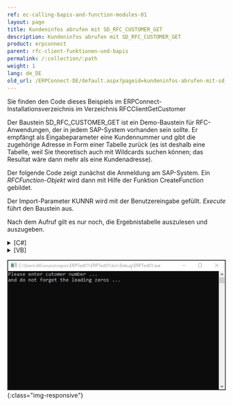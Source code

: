 ```yaml
---
ref: ec-calling-bapis-and-function-modules-01
layout: page
title: Kundeninfos abrufen mit SD_RFC_CUSTOMER_GET
description: Kundeninfos abrufen mit SD_RFC_CUSTOMER_GET
product: erpconnect
parent: rfc-client-funktionen-und-bapis
permalink: /:collection/:path
weight: 1
lang: de_DE
old_url: /ERPConnect-DE/default.aspx?pageid=kundeninfos-abrufen-mit-sd_rfc_customer_get
---
```


Sie finden den Code dieses Beispiels im ERPConnect-Installationsverzeichnis im Verzeichnis RFCClientGetCustomer

Der Baustein SD_RFC_CUSTOMER_GET ist ein Demo-Baustein für RFC-Anwendungen, der in jedem SAP-System vorhanden sein sollte. Er empfängt als Eingabeparameter eine Kundennummer und gibt die zugehörige Adresse in Form einer Tabelle zurück (es ist deshalb eine Tabelle, weil Sie theoretisch auch mit Wildcards suchen können; das Resultat wäre dann mehr als eine Kundenadresse).

Der folgende Code zeigt zunächst die Anmeldung am SAP-System. Ein *RFCFunction-Objekt* wird dann mit Hilfe der Funktion CreateFunction gebildet.

Der Import-Parameter KUNNR wird mit der Benutzereingabe gefüllt. *Execute* führt den Baustein aus.

Nach dem Aufruf gilt es nur noch, die Ergebnistabelle auszulesen und auszugeben. 

<details>
<summary>[C#]</summary>
{% highlight csharp %}
static void Main(string[] args) 
 { 
  using( R3Connection con = 
     new R3Connection("hamlet", 11, "theobald", "pw", "DE", "800"))
    { 
       con.Open(false);  
    
       // Create a function object  
       RFCFunction func = con.CreateFunction("SD_RFC_CUSTOMER_GET");  
    
       Console.WriteLine("Please enter cutomer number ...");  
       Console.WriteLine("and do not forget the leading zeros ..."); 
    
        // fill the export parameter  
       StringBuilder CustomerNo =  
          new StringBuilder(Console.ReadLine());  
    
       func.Exports["KUNNR"].ParamValue = CustomerNo.ToString();  
       try 
       {  
          func.Execute();  
       }  
       catch (ERPException e)  
       {  
          Console.WriteLine(e.Message);  
          Console.ReadLine();  
          return;  
       }  
       // Output the result of the function module  
       Console.WriteLine("Name of customer:");  
       Console.WriteLine(func.Tables["CUSTOMER_T"].Rows[0, "NAME1"]);  
       Console.ReadLine();  
    }
}
{% endhighlight %}
</details>

<details>
<summary>[VB]</summary>
{% highlight visualbasic %}
Sub Main()  
   Using con As New R3Connection("host", 11, "user", "pw", _  
      "DE", "800")  
       con.Open(False)  
       ' Create a function object  
       Dim func = con.CreateFunction("SD_RFC_CUSTOMER_GET") 
       Console.WriteLine("Please enter cutomer number ...")  
       Console.WriteLine("and do not forget the leading zeros ...")  
     ' fill the export parameter  
       Dim CustomerNo As New StringBuilder(Console.ReadLine())  
       func.Exports("KUNNR").ParamValue = CustomerNo.ToString()  
       Try 
          func.Execute()  
       Catch e As ERPException  
          Console.WriteLine(e.Message)  
          Console.ReadLine()  
          Return 
       End Try 
    
       ' Output the result of the function module  
       Console.WriteLine("Name of customer:")  
       Console.WriteLine(func.Tables("CUSTOMER_T").Rows(0, "NAME1"))  
       Console.ReadLine()  
  
    End Using
End Sub
{% endhighlight %}
</details>

![Calling-Client-BAPI-From-Console](/img/content/Calling-Client-BAPI-From-Console.png){:class="img-responsive"}
